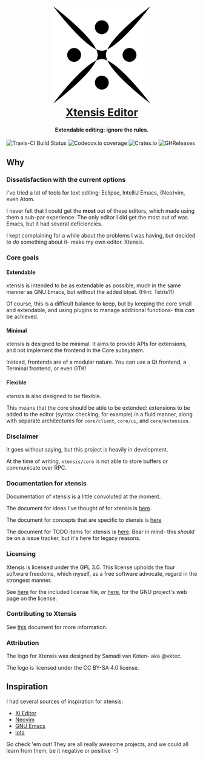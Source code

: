 <h1 align="center">
    <a href="https://github.com/xtensis-editor/xtensis-core">
    <img src="media/logos/PNG/xtensis-256.png" alt="Xtensis Editor" width="256" height="256"/>
    </a><br>
    <a href="https://github.com/xtensis-editor/xtensis-core">Xtensis Editor</a>
</h1>

<h4 align="center">Extendable editing: ignore the rules.</h4>

![Travis-CI Build Status][travis-ci]
![Codecov.io coverage][codecov]
![Crates.io][cratesio]
![GHReleases][ghrel]

## Why

### Dissatisfaction with the current options

I've tried a lot of tools for text editing: Eclipse, IntelliJ Emacs,
{Neo}vim, even Atom.

I never felt that I could get the **most** out of these editors, which
made using them a sub-par experience. The only editor I did get the
most out of was Emacs, but it had several deficiencies.

I kept complaining for a while about the problems I was having, but
decided to *do* something about it- make my own editor. Xtensis.

### Core goals

#### Extendable

xtensis is intended to be as extendable as possible, much in the same
manner as GNU Emacs, but without the added bloat. (Hint: Tetris?!)

Of course, this is a difficult balance to keep, but by keeping the
core small and extendable, and using plugins to manage additional
functions- this _can_ be achieved.

#### Minimal

xtensis is designed to be minimal. It aims to provide APIs for
extensions, and not implement the frontend in the Core subsystem.

Instead, frontends are of a modular nature. You can use a Qt frontend,
a Terminal frontend, or even GTK!

#### Flexible

xtensis is also designed to be flexible.

This means that the core should be able to be extended: extensions to
be added to the editor (syntax checking, for example) in a fluid
manner, along with separate architectures for `core/client`,
`core/ui`, and `core/extension`.

### Disclaimer

It goes without saying, but this project is heavily in development.

At the time of writing, `xtensis/core` is not able to store buffers or
communicate over RPC.

### Documentation for xtensis

Documentation of xtensis is a little convoluted at the moment.

The document for ideas I've thought of for xtensis is [here][ideas].

The document for concepts that are specific to xtensis
is [here][concepts]

The document for TODO items for xtensis is [here][todo]. Bear in mind-
this *should* be on a issue tracker, but it's here for legacy reasons.

### Licensing

Xtensis is licensed under the GPL 3.0. This license upholds the four
software freedoms, which myself, as a free software advocate, regard
in the strongest manner.

See [here][GPL-3] for the included license file,
*or* [here][GPL-3-EXT], for the GNU project's web page on the license.

### Contributing to Xtensis

See [this][contributing] document for more information.

### Attribution

The logo for Xtensis was designed by Samadi van Koten- aka @vktec.

The logo is licensed under the CC BY-SA 4.0 license.

## Inspiration

I had several sources of inspiration for xtensis:

- [Xi Editor][xi]
- [Neovim][neovim]
- [GNU Emacs][emacs]
- [iota][iota]

Go check 'em out! They are all really awesome projects, and we could
all learn from them, be it negative or positive :-)

[travis-ci]: https://img.shields.io/travis/xtensis-editor/xtensis.svg
[codecov]: https://img.shields.io/codecov/c/github/xtensis-editor/xtensis.svg
[cratesio]: https://img.shields.io/crates/d/xtensis.svg
[ghrel]: https://img.shields.io/github/downloads/xtensis-editor/xtensis/total.svg

[ideas]: /doc/IDEAS.md
[concepts]: /doc/CONCEPTS.md
[todo]: /doc/TODO.md

[GPL-3-EXT]: https://www.gnu.org/licenses/gpl.html
[GPL-3]: /LICENSE

[contributing]: /.github/CONTRIBUTING.md

[xi]: https://github.com/google/xi-editor
[neovim]: https://neovim.io
[emacs]: https://www.gnu.org/software/emacs
[iota]: https://github.com/gchp/iota
